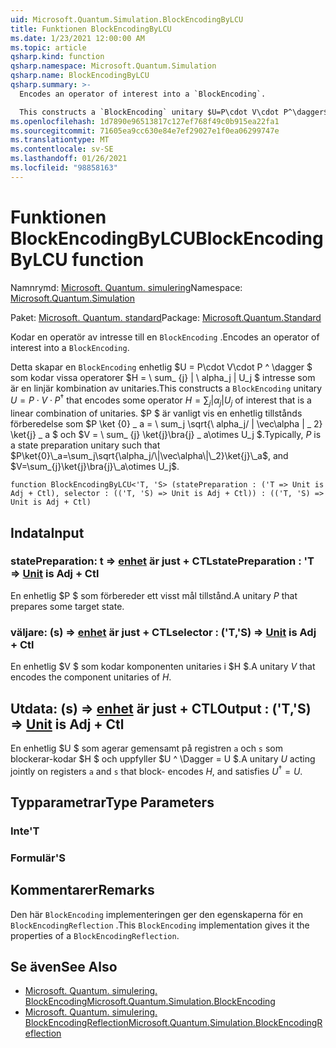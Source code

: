 ```yaml
---
uid: Microsoft.Quantum.Simulation.BlockEncodingByLCU
title: Funktionen BlockEncodingByLCU
ms.date: 1/23/2021 12:00:00 AM
ms.topic: article
qsharp.kind: function
qsharp.namespace: Microsoft.Quantum.Simulation
qsharp.name: BlockEncodingByLCU
qsharp.summary: >-
  Encodes an operator of interest into a `BlockEncoding`.

  This constructs a `BlockEncoding` unitary $U=P\cdot V\cdot P^\dagger$ that encodes some operator $H=\sum_{j}|\alpha_j|U_j$ of interest that is a linear combination of unitaries. Typically, $P$ is a state preparation unitary such that $P\ket{0}\_a=\sum_j\sqrt{\alpha_j/\|\vec\alpha\|\_2}\ket{j}\_a$, and $V=\sum_{j}\ket{j}\bra{j}\_a\otimes U_j$.
ms.openlocfilehash: 1d7890e96513817c127ef768f49c0b915ea22fa1
ms.sourcegitcommit: 71605ea9cc630e84e7ef29027e1f0ea06299747e
ms.translationtype: MT
ms.contentlocale: sv-SE
ms.lasthandoff: 01/26/2021
ms.locfileid: "98858163"
---
```

# <a name="blockencodingbylcu-function"></a><span data-ttu-id="dd092-102">Funktionen BlockEncodingByLCU</span><span class="sxs-lookup"><span data-stu-id="dd092-102">BlockEncodingByLCU function</span></span>

<span data-ttu-id="dd092-103">Namnrymd: [Microsoft. Quantum. simulering](xref:Microsoft.Quantum.Simulation)</span><span class="sxs-lookup"><span data-stu-id="dd092-103">Namespace: [Microsoft.Quantum.Simulation](xref:Microsoft.Quantum.Simulation)</span></span>

<span data-ttu-id="dd092-104">Paket: [Microsoft. Quantum. standard](https://nuget.org/packages/Microsoft.Quantum.Standard)</span><span class="sxs-lookup"><span data-stu-id="dd092-104">Package: [Microsoft.Quantum.Standard](https://nuget.org/packages/Microsoft.Quantum.Standard)</span></span>


<span data-ttu-id="dd092-105">Kodar en operatör av intresse till en `BlockEncoding` .</span><span class="sxs-lookup"><span data-stu-id="dd092-105">Encodes an operator of interest into a `BlockEncoding`.</span></span>

<span data-ttu-id="dd092-106">Detta skapar en `BlockEncoding` enhetlig $U = P\cdot V\cdot P ^ \dagger $ som kodar vissa operatorer $H = \ sum_ {j} | \ alpha_j | U_j $ intresse som är en linjär kombination av unitaries.</span><span class="sxs-lookup"><span data-stu-id="dd092-106">This constructs a `BlockEncoding` unitary $U=P\cdot V\cdot P^\dagger$ that encodes some operator $H=\sum_{j}|\alpha_j|U_j$ of interest that is a linear combination of unitaries.</span></span> <span data-ttu-id="dd092-107">$P $ är vanligt vis en enhetlig tillstånds förberedelse som $P \ket {0} \_ a = \ sum_j \sqrt{\ alpha_j/ \| \vec\alpha \| \_ 2} \ket{j} \_ a $ och $V = \ sum_ {j} \ket{j}\bra{j} \_ a\otimes U_j $.</span><span class="sxs-lookup"><span data-stu-id="dd092-107">Typically, $P$ is a state preparation unitary such that $P\ket{0}\_a=\sum_j\sqrt{\alpha_j/\|\vec\alpha\|\_2}\ket{j}\_a$, and $V=\sum_{j}\ket{j}\bra{j}\_a\otimes U_j$.</span></span>

```qsharp
function BlockEncodingByLCU<'T, 'S> (statePreparation : ('T => Unit is Adj + Ctl), selector : (('T, 'S) => Unit is Adj + Ctl)) : (('T, 'S) => Unit is Adj + Ctl)
```


## <a name="input"></a><span data-ttu-id="dd092-108">Indata</span><span class="sxs-lookup"><span data-stu-id="dd092-108">Input</span></span>

### <a name="statepreparation--t--unit--is-adj--ctl"></a><span data-ttu-id="dd092-109">statePreparation: t => [enhet](xref:microsoft.quantum.lang-ref.unit)  är just + CTL</span><span class="sxs-lookup"><span data-stu-id="dd092-109">statePreparation : 'T => [Unit](xref:microsoft.quantum.lang-ref.unit)  is Adj + Ctl</span></span>

<span data-ttu-id="dd092-110">En enhetlig $P $ som förbereder ett visst mål tillstånd.</span><span class="sxs-lookup"><span data-stu-id="dd092-110">A unitary $P$ that prepares some target state.</span></span>


### <a name="selector--ts--unit--is-adj--ctl"></a><span data-ttu-id="dd092-111">väljare: (s) => [enhet](xref:microsoft.quantum.lang-ref.unit)  är just + CTL</span><span class="sxs-lookup"><span data-stu-id="dd092-111">selector : ('T,'S) => [Unit](xref:microsoft.quantum.lang-ref.unit)  is Adj + Ctl</span></span>

<span data-ttu-id="dd092-112">En enhetlig $V $ som kodar komponenten unitaries i $H $.</span><span class="sxs-lookup"><span data-stu-id="dd092-112">A unitary $V$ that encodes the component unitaries of $H$.</span></span>



## <a name="output--ts--unit--is-adj--ctl"></a><span data-ttu-id="dd092-113">Utdata: (s) => [enhet](xref:microsoft.quantum.lang-ref.unit)  är just + CTL</span><span class="sxs-lookup"><span data-stu-id="dd092-113">Output : ('T,'S) => [Unit](xref:microsoft.quantum.lang-ref.unit)  is Adj + Ctl</span></span>

<span data-ttu-id="dd092-114">En enhetlig $U $ som agerar gemensamt på registren `a` och `s` som blockerar-kodar $H $ och uppfyller $U ^ \Dagger = U $.</span><span class="sxs-lookup"><span data-stu-id="dd092-114">A unitary $U$ acting jointly on registers `a` and `s` that block- encodes $H$, and satisfies $U^\dagger = U$.</span></span>

## <a name="type-parameters"></a><span data-ttu-id="dd092-115">Typparametrar</span><span class="sxs-lookup"><span data-stu-id="dd092-115">Type Parameters</span></span>

### <a name="t"></a><span data-ttu-id="dd092-116">Inte</span><span class="sxs-lookup"><span data-stu-id="dd092-116">'T</span></span>


### <a name="s"></a><span data-ttu-id="dd092-117">Formulär</span><span class="sxs-lookup"><span data-stu-id="dd092-117">'S</span></span>



## <a name="remarks"></a><span data-ttu-id="dd092-118">Kommentarer</span><span class="sxs-lookup"><span data-stu-id="dd092-118">Remarks</span></span>

<span data-ttu-id="dd092-119">Den här `BlockEncoding` implementeringen ger den egenskaperna för en `BlockEncodingReflection` .</span><span class="sxs-lookup"><span data-stu-id="dd092-119">This `BlockEncoding` implementation gives it the properties of a `BlockEncodingReflection`.</span></span>

## <a name="see-also"></a><span data-ttu-id="dd092-120">Se även</span><span class="sxs-lookup"><span data-stu-id="dd092-120">See Also</span></span>

- [<span data-ttu-id="dd092-121">Microsoft. Quantum. simulering. BlockEncoding</span><span class="sxs-lookup"><span data-stu-id="dd092-121">Microsoft.Quantum.Simulation.BlockEncoding</span></span>](xref:Microsoft.Quantum.Simulation.BlockEncoding)
- [<span data-ttu-id="dd092-122">Microsoft. Quantum. simulering. BlockEncodingReflection</span><span class="sxs-lookup"><span data-stu-id="dd092-122">Microsoft.Quantum.Simulation.BlockEncodingReflection</span></span>](xref:Microsoft.Quantum.Simulation.BlockEncodingReflection)